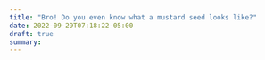 ```yaml
---
title: "Bro! Do you even know what a mustard seed looks like?"
date: 2022-09-29T07:18:22-05:00
draft: true
summary:  
---
```


